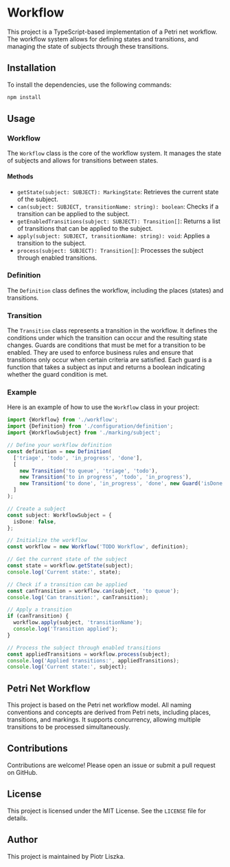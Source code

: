 # Workflow

This project is a TypeScript-based implementation of a Petri net workflow. The workflow system allows for defining states and transitions, and managing the state of subjects through these transitions.

## Installation

To install the dependencies, use the following commands:

```sh
npm install
```

## Usage

### Workflow

The `Workflow` class is the core of the workflow system. It manages the state of subjects and allows for transitions between states.

#### Methods

- `getState(subject: SUBJECT): MarkingState`: Retrieves the current state of the subject.
- `can(subject: SUBJECT, transitionName: string): boolean`: Checks if a transition can be applied to the subject.
- `getEnabledTransitions(subject: SUBJECT): Transition[]`: Returns a list of transitions that can be applied to the subject.
- `apply(subject: SUBJECT, transitionName: string): void`: Applies a transition to the subject.
- `process(subject: SUBJECT): Transition[]`: Processes the subject through enabled transitions.

### Definition

The `Definition` class defines the workflow, including the places (states) and transitions.

### Transition

The `Transition` class represents a transition in the workflow. It defines the conditions under which the transition can occur and the resulting state changes.
Guards are conditions that must be met for a transition to be enabled. They are used to enforce business rules and ensure that transitions only occur when certain criteria are satisfied. Each guard is a function that takes a subject as input and returns a boolean indicating whether the guard condition is met.

### Example

Here is an example of how to use the `Workflow` class in your project:

```typescript
import {Workflow} from './workflow';
import {Definition} from './configuration/definition';
import {WorkflowSubject} from './marking/subject';

// Define your workflow definition
const definition = new Definition(
  ['triage', 'todo', 'in_progress', 'done'],
  [
    new Transition('to queue', 'triage', 'todo'),
    new Transition('to in progress', 'todo', 'in_progress'),
    new Transition('to done', 'in_progress', 'done', new Guard('isDone', (subject) => subject.isDone)),
  ]
);

// Create a subject
const subject: WorkflowSubject = {
  isDone: false,
};

// Initialize the workflow
const workflow = new Workflow('TODO Workflow', definition);

// Get the current state of the subject
const state = workflow.getState(subject);
console.log('Current state:', state);

// Check if a transition can be applied
const canTransition = workflow.can(subject, 'to queue');
console.log('Can transition:', canTransition);

// Apply a transition
if (canTransition) {
  workflow.apply(subject, 'transitionName');
  console.log('Transition applied');
}

// Process the subject through enabled transitions
const appliedTransitions = workflow.process(subject);
console.log('Applied transitions:', appliedTransitions);
console.log('Current state:', subject);
```

## Petri Net Workflow

This project is based on the Petri net workflow model. All naming conventions and concepts are derived from Petri nets, including places, transitions, and markings. It supports concurrency, allowing multiple transitions to be processed simultaneously.

## Contributions

Contributions are welcome! Please open an issue or submit a pull request on GitHub.

## License

This project is licensed under the MIT License. See the `LICENSE` file for details.

## Author

This project is maintained by Piotr Liszka.
